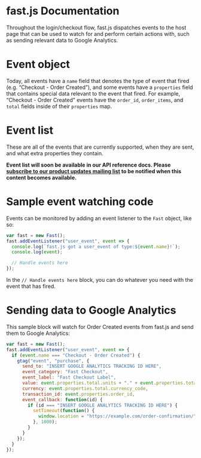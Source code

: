 # fast.js Documentation

Throughout the login/checkout flow, fast.js dispatches events to the host page that can be used to watch for and perform certain actions with, such as sending relevant data to Google Analytics.

# Event object

Today, all events have a `name` field that denotes the type of event that fired (e.g. “Checkout - Order Created”), and some events have a `properties` field that contains special data relevant to the event that fired. For example, “Checkout - Order Created” events have the `order_id`, `order_items`, and `total` fields inside of their `properties` map.

# Event list

These are all of the events that are currently supported, when they are sent, and what extra properties they contain.

**Event list will soon be available in our API reference docs. Please [subscribe to our product updates mailing list](https://fastdevs.substack.com/) to be notified when this content becomes available.**

# Sample event watching code

Events can be monitored by adding an event listener to the `Fast` object, like so:

```jsx
var fast = new Fast();
fast.addEventListener("user_event", event => {
  console.log(`fast.js got a user_event of type:${event.name}!`);
  console.log(event);

  // Handle events here
});
```

In the `// Handle events here` block, you can do whatever you need with the event that has fired.

# Sending data to Google Analytics

This sample block will watch for Order Created events from fast.js and send them to Google Analytics:

```jsx
var fast = new Fast();
fast.addEventListener("user_event", event => {
  if (event.name === "Checkout - Order Created") {
    gtag("event", "purchase", {
      send_to: "INSERT GOOGLE ANALYTICS TRACKING ID HERE",
      event_category: "Fast Checkout",
      event_label: "Fast Checkout Label",
      value: event.properties.total.units + "." + event.properties.total.nanos,
      currency: event.properties.total.currency_code,
      transaction_id: event.properties.order_id,
      event_callback: function(id) {
        if (id === "INSERT GOOGLE ANALYTICS TRACKING ID HERE") {
          setTimeout(function() {
            window.location = "https://example.com/order-confirmation/";
          }, 1000);
        }
      }
    });
  }
});
```
